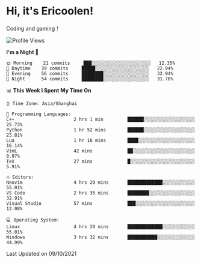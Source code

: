 # Hi, it's Ericoolen!
Coding and gaming！

<!--START_SECTION:waka-->
![Profile Views](http://img.shields.io/badge/Profile%20Views-21-blue)

**I'm a Night 🦉** 

```text
🌞 Morning    21 commits     ███░░░░░░░░░░░░░░░░░░░░░░   12.35% 
🌆 Daytime    39 commits     █████░░░░░░░░░░░░░░░░░░░░   22.94% 
🌃 Evening    56 commits     ████████░░░░░░░░░░░░░░░░░   32.94% 
🌙 Night      54 commits     ████████░░░░░░░░░░░░░░░░░   31.76%

```


📊 **This Week I Spent My Time On** 

```text
⌚︎ Time Zone: Asia/Shanghai

💬 Programming Languages: 
C++                      2 hrs 1 min         ██████░░░░░░░░░░░░░░░░░░░   25.73% 
Python                   1 hr 52 mins        ██████░░░░░░░░░░░░░░░░░░░   23.81% 
Lua                      1 hr 16 mins        ████░░░░░░░░░░░░░░░░░░░░░   16.14% 
VimL                     42 mins             ██░░░░░░░░░░░░░░░░░░░░░░░   8.97% 
TeX                      27 mins             █░░░░░░░░░░░░░░░░░░░░░░░░   5.91%

🔥 Editors: 
Neovim                   4 hrs 20 mins       █████████████░░░░░░░░░░░░   55.01% 
VS Code                  2 hrs 35 mins       ████████░░░░░░░░░░░░░░░░░   32.91% 
Visual Studio            57 mins             ███░░░░░░░░░░░░░░░░░░░░░░   12.08%

💻 Operating System: 
Linux                    4 hrs 20 mins       █████████████░░░░░░░░░░░░   55.01% 
Windows                  3 hrs 32 mins       ███████████░░░░░░░░░░░░░░   44.99%

```


 Last Updated on 09/10/2021
<!--END_SECTION:waka-->

